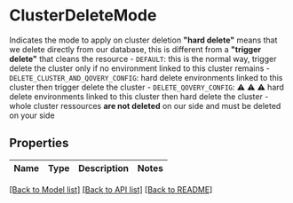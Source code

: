 # ClusterDeleteMode

Indicates the mode to apply on cluster deletion   **\"hard delete\"** means that we delete directly from our database, this is different from a **\"trigger delete\"** that cleans the resource - `DEFAULT`: this is the normal way, trigger delete the cluster only if no environment linked to this cluster remains - `DELETE_CLUSTER_AND_QOVERY_CONFIG`: hard delete environments linked to this cluster then trigger delete the cluster - `DELETE_QOVERY_CONFIG`: ⚠️ ⚠️ ⚠️ hard delete environments linked to this cluster then hard delete the cluster - whole cluster ressources **are not deleted** on our side and must be deleted on your side 

## Properties
Name | Type | Description | Notes
------------ | ------------- | ------------- | -------------

[[Back to Model list]](../README.md#documentation-for-models) [[Back to API list]](../README.md#documentation-for-api-endpoints) [[Back to README]](../README.md)


